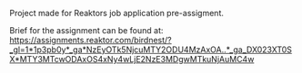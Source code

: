 Project made for Reaktors job application pre-assigment.

Brief for the assignment can be found at:
https://assignments.reaktor.com/birdnest/?_gl=1*1p3pb0y*_ga*NzEyOTk5NjcuMTY2ODU4MzAxOA..*_ga_DX023XT0SX*MTY3MTcwODAxOS4xNy4wLjE2NzE3MDgwMTkuNjAuMC4w



